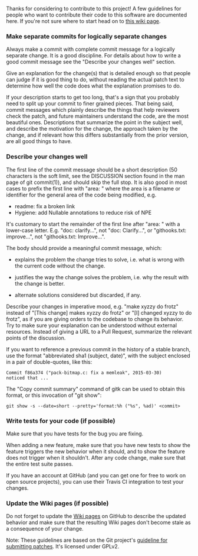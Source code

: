 Thanks for considering to contribute to this project! A few guidelines for
people who want to contribute their code to this software are documented
here. If you're not sure where to start head on to [this wiki page](https://github.com/commons-app/apps-android-commons/wiki/Volunteers-welcome!).

### Make separate commits for logically separate changes

Always make a commit with complete commit message for a logically
separate change. It is a good discipline. For details about how to
write a good commit message see the "Describe your changes well" section.

Give an explanation for the change(s) that is detailed enough so
that people can judge if it is good thing to do, without reading
the actual patch text to determine how well the code does what
the explanation promises to do.

If your description starts to get too long, that's a sign that you
probably need to split up your commit to finer grained pieces.
That being said, commit messages which plainly describe the things that
help reviewers check the patch, and future maintainers understand
the code, are the most beautiful ones. Descriptions that summarize
the point in the subject well, and describe the motivation for the
change, the approach taken by the change, and if relevant how this
differs substantially from the prior version, are all good things
to have.

### Describe your changes well

The first line of the commit message should be a short description (50
characters is the soft limit, see the DISCUSSION section found in the
man page of git commit(1)), and should skip the full stop.  It is also
good in most cases to prefix the first line with "area: " where the area
is a filename or identifier for the general area of the code being modified,
e.g.

  * readme: fix a broken link
  * Hygiene: add Nullable annotations to reduce risk of NPE

It's customary to start the remainder of the first line after "area: "
with a lower-case letter. E.g. "doc: clarify...", not "doc:
Clarify...", or "githooks.txt: improve...", not "githooks.txt:
Improve...".

The body should provide a meaningful commit message, which:

  * explains the problem the change tries to solve, i.e. what is wrong
    with the current code without the change.

  * justifies the way the change solves the problem, i.e. why the
    result with the change is better.

  * alternate solutions considered but discarded, if any.

Describe your changes in imperative mood, e.g. "make xyzzy do frotz"
instead of "[This change] makes xyzzy do frotz" or "[I] changed xyzzy
to do frotz", as if you are giving orders to the codebase to change
its behavior.  Try to make sure your explanation can be understood
without external resources. Instead of giving a URL to a Pull Request,
summarize the relevant points of the discussion.

If you want to reference a previous commit in the history of a stable
branch, use the format "abbreviated sha1 (subject, date)",
with the subject enclosed in a pair of double-quotes, like this:

    Commit f86a374 ("pack-bitmap.c: fix a memleak", 2015-03-30)
    noticed that ...

The "Copy commit summary" command of gitk can be used to obtain this
format, or this invocation of "git show":

    git show -s --date=short --pretty='format:%h ("%s", %ad)' <commit>


### Write tests for your code (if possible)

Make sure that you have tests for the bug you are fixing.

When adding a new feature, make sure that you have new tests to show
the feature triggers the new behavior when it should, and to show the
feature does not trigger when it shouldn't. After any code change, make
sure that the entire test suite passes.

If you have an account at GitHub (and you can get one for free to work
on open source projects), you can use their Travis CI integration to
test your changes.


### Update the Wiki pages (if possible)

Do not forget to update the [Wiki pages](https://github.com/commons-app/apps-android-commons/wiki)
on GitHub to describe the updated behavior and make sure that the resulting
Wiki pages don't become stale as a consequence of your change.

Note: These guidelines are based on the Git project's [guideline for submitting patches](https://github.com/git/git/blob/master/Documentation/SubmittingPatches). It's licensed under GPLv2.